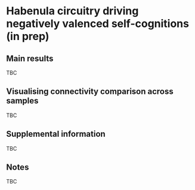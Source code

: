 # Habenula circuitry driving negatively valenced self-cognitions (in prep)

## Main results
TBC

## Visualising connectivity comparison across samples
TBC

## Supplemental information
TBC

## Notes
TBC

